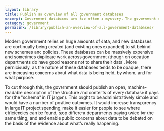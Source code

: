 ```yaml
---
layout: library
title: Publish an overview of all government databases
excerpt: Government databases are too often a mystery. The government should publish an overview of all of its databases, to increase transparency, cut costs and let the public know who is recording what.
category: government
permalink: /library/publish-an-overview-of-all-government-databases/
---
```


Modern government relies on huge amounts of data, and new databases are continually being created (and existing ones expanded) to sit behind new schemes and policies. These databases can be massively expensive and sometimes duplicate work across government (though on occasion departments do have good reasons not to share their data). More perniciously, as the nature of these databases tends to be opaque, there are increasing concerns about what data is being held, by whom, and for what purpose. 

To cut through this, the government should publish an open, machine-readable description of the structure and contents of every database it pays for (the "schema" in IT jargon). This ought to be administratively simple and would have a number of positive outcomes. It would increase transparency in large IT project spending, make it easier for people to see where efficiencies can be found, stop different departments paying twice for the same thing, and and enable public concerns about data to be debated on the basis of the evidence about what's really happening.